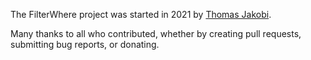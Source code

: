 The FilterWhere project was started in 2021 by [Thomas Jakobi](https://github.com/Jako).

Many thanks to all who contributed, whether by creating pull requests, submitting bug reports, or donating.